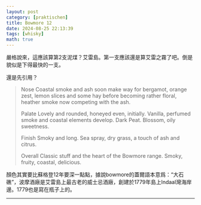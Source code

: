 ```yaml
---
layout: post
category: [praktischen]
title: Bowmore 12
date: 2024-08-25 22:13:39
tags: [whisky]
math: true
---
```


嚴格說來，這應該算第2支泥煤？艾雷島。第一支應該還是算艾雷之霧了吧。倒是貌似是下得最快的一支。

還是先引用？

> Nose
> Coastal smoke and ash soon make way for bergamot, orange zest, lemon slices and some hay before becoming rather floral, heather smoke now competing with the ash.
>
> Palate
> Lovely and rounded, honeyed even, initially. Vanilla, perfumed smoke and coastal elements develop. Dark Peat. Blossom, oily sweetness.
>
> Finish
> Smoky and long. Sea spray, dry grass, a touch of ash and citrus.
>
> Overall
> Classic stuff and the heart of the Bowmore range. Smoky, fruity, coastal, delicious.

顏色其實要比蘇格登12年要深一點點，據說bowmore的蓋爾語本意爲：“大石礁”，波摩酒廠是艾雷島上最古老的威士忌酒廠，創建於1779年島上lndaal灣海岸邊。1779也是寫在瓶子上的。








--------




